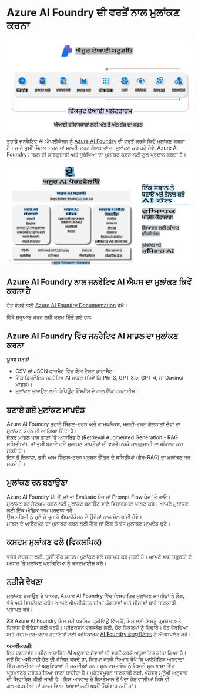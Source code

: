 # **Azure AI Foundry ਦੀ ਵਰਤੋਂ ਨਾਲ ਮੁਲਾਂਕਣ ਕਰਨਾ**

![aistudo](../../../../../translated_images/AIFoundry.61da8c74bccc0241ce9a4cb53a170912245871de9235043afcb796ccbc076fdc.pa.png)

ਤੁਹਾਡੇ ਜਨਰੇਟਿਵ AI ਐਪਲੀਕੇਸ਼ਨ ਨੂੰ [Azure AI Foundry](https://ai.azure.com?WT.mc_id=aiml-138114-kinfeylo) ਦੀ ਵਰਤੋਂ ਕਰਕੇ ਕਿਵੇਂ ਮੁਲਾਂਕਣ ਕਰਨਾ ਹੈ। ਚਾਹੇ ਤੁਸੀਂ ਸਿੰਗਲ-ਟਰਨ ਜਾਂ ਮਲਟੀ-ਟਰਨ ਗੱਲਬਾਤਾਂ ਦਾ ਮੁਲਾਂਕਣ ਕਰ ਰਹੇ ਹੋਵੋ, Azure AI Foundry ਮਾਡਲ ਦੀ ਕਾਰਗੁਜ਼ਾਰੀ ਅਤੇ ਸੁਰੱਖਿਆ ਦਾ ਮੁਲਾਂਕਣ ਕਰਨ ਲਈ ਟੂਲ ਪ੍ਰਦਾਨ ਕਰਦਾ ਹੈ। 

![aistudo](../../../../../translated_images/AIPortfolio.5aaa2b25e9157624a4542fe041d66a96a1c1ec6007e4e5aadd926c6ec8ce18b3.pa.png)

## Azure AI Foundry ਨਾਲ ਜਨਰੇਟਿਵ AI ਐਪਸ ਦਾ ਮੁਲਾਂਕਣ ਕਿਵੇਂ ਕਰਨਾ ਹੈ
ਹੋਰ ਵੇਰਵੇ ਲਈ [Azure AI Foundry Documentation](https://learn.microsoft.com/azure/ai-studio/how-to/evaluate-generative-ai-app?WT.mc_id=aiml-138114-kinfeylo) ਵੇਖੋ।

ਇੱਥੇ ਸ਼ੁਰੂਆਤ ਕਰਨ ਲਈ ਕਦਮ ਦਿੱਤੇ ਗਏ ਹਨ:

## Azure AI Foundry ਵਿੱਚ ਜਨਰੇਟਿਵ AI ਮਾਡਲ ਦਾ ਮੁਲਾਂਕਣ ਕਰਨਾ

**ਪੂਰਵ ਸ਼ਰਤਾਂ**

- CSV ਜਾਂ JSON ਫਾਰਮੈਟ ਵਿੱਚ ਇੱਕ ਟੈਸਟ ਡਾਟਾਸੈਟ।
- ਇੱਕ ਡਿਪਲੌਇਡ ਜਨਰੇਟਿਵ AI ਮਾਡਲ (ਜਿਵੇਂ ਕਿ Phi-3, GPT 3.5, GPT 4, ਜਾਂ Davinci ਮਾਡਲ)।
- ਮੁਲਾਂਕਣ ਚਲਾਉਣ ਲਈ ਕੰਪਿਊਟ ਇੰਸਟੈਂਸ ਦੇ ਨਾਲ ਇੱਕ ਰਨਟਾਈਮ।

## ਬਣਾਏ ਗਏ ਮੁਲਾਂਕਣ ਮਾਪਦੰਡ

Azure AI Foundry ਤੁਹਾਨੂੰ ਸਿੰਗਲ-ਟਰਨ ਅਤੇ ਕਾਮਪਲੈਕਸ, ਮਲਟੀ-ਟਰਨ ਗੱਲਬਾਤਾਂ ਦੋਵਾਂ ਦਾ ਮੁਲਾਂਕਣ ਕਰਨ ਦੀ ਆਗਿਆ ਦਿੰਦਾ ਹੈ।  
ਜੇਕਰ ਮਾਡਲ ਖਾਸ ਡਾਟਾ 'ਤੇ ਅਧਾਰਿਤ ਹੈ (Retrieval Augmented Generation - RAG ਸਥਿਤੀਆਂ), ਤਾਂ ਤੁਸੀਂ ਬਣਾਏ ਗਏ ਮੁਲਾਂਕਣ ਮਾਪਦੰਡਾਂ ਦੀ ਵਰਤੋਂ ਕਰਕੇ ਕਾਰਗੁਜ਼ਾਰੀ ਦਾ ਅੰਕਲਨ ਕਰ ਸਕਦੇ ਹੋ।  
ਇਸ ਤੋਂ ਇਲਾਵਾ, ਤੁਸੀਂ ਆਮ ਸਿੰਗਲ-ਟਰਨ ਪ੍ਰਸ਼ਨ ਉੱਤਰ ਦੇ ਸਥਿਤੀਆਂ (ਗੈਰ-RAG) ਦਾ ਮੁਲਾਂਕਣ ਕਰ ਸਕਦੇ ਹੋ।

## ਮੁਲਾਂਕਣ ਰਨ ਬਣਾਉਣਾ

Azure AI Foundry UI ਤੋਂ, ਜਾਂ ਤਾਂ Evaluate ਪੇਜ ਜਾਂ Prompt Flow ਪੇਜ 'ਤੇ ਜਾਓ।  
ਮੁਲਾਂਕਣ ਰਨ ਸੈਟਅਪ ਕਰਨ ਲਈ ਮੁਲਾਂਕਣ ਬਣਾਉਣ ਵਾਲੇ ਵਿਜ਼ਾਰਡ ਦਾ ਪਾਲਣ ਕਰੋ। ਆਪਣੇ ਮੁਲਾਂਕਣ ਲਈ ਇੱਕ ਐਛਿਕ ਨਾਮ ਪ੍ਰਦਾਨ ਕਰੋ।  
ਉਸ ਸਥਿਤੀ ਨੂੰ ਚੁਣੋ ਜੋ ਤੁਹਾਡੇ ਐਪਲੀਕੇਸ਼ਨ ਦੇ ਉਦੇਸ਼ਾਂ ਨਾਲ ਮੇਲ ਖਾਂਦੀ ਹੋਵੇ।  
ਮਾਡਲ ਦੇ ਆਉਟਪੁੱਟ ਦਾ ਮੁਲਾਂਕਣ ਕਰਨ ਲਈ ਇੱਕ ਜਾਂ ਇੱਕ ਤੋਂ ਵੱਧ ਮੁਲਾਂਕਣ ਮਾਪਦੰਡ ਚੁਣੋ।

## ਕਸਟਮ ਮੁਲਾਂਕਣ ਫਲੋ (ਵਿਕਲਪਿਕ)

ਵਧੇਰੇ ਲਚਕਤਾ ਲਈ, ਤੁਸੀਂ ਇੱਕ ਕਸਟਮ ਮੁਲਾਂਕਣ ਫਲੋ ਸਥਾਪਤ ਕਰ ਸਕਦੇ ਹੋ। ਆਪਣੇ ਖਾਸ ਜ਼ਰੂਰਤਾਂ ਦੇ ਅਧਾਰ 'ਤੇ ਮੁਲਾਂਕਣ ਪ੍ਰਕਿਰਿਆ ਨੂੰ ਕਸਟਮਾਈਜ਼ ਕਰੋ।

## ਨਤੀਜੇ ਵੇਖਣਾ

ਮੁਲਾਂਕਣ ਚਲਾਉਣ ਦੇ ਬਾਅਦ, Azure AI Foundry ਵਿੱਚ ਵਿਸਥਾਰਿਤ ਮੁਲਾਂਕਣ ਮਾਪਦੰਡਾਂ ਨੂੰ ਲੌਗ, ਵੇਖੋ ਅਤੇ ਵਿਸ਼ਲੇਸ਼ਣ ਕਰੋ। ਆਪਣੇ ਐਪਲੀਕੇਸ਼ਨ ਦੀਆਂ ਯੋਗਤਾਵਾਂ ਅਤੇ ਸੀਮਾਵਾਂ ਬਾਰੇ ਜਾਣਕਾਰੀ ਪ੍ਰਾਪਤ ਕਰੋ।

**ਨੋਟ** Azure AI Foundry ਇਸ ਸਮੇਂ ਪਬਲਿਕ ਪ੍ਰੀਵਿਊ ਵਿੱਚ ਹੈ, ਇਸ ਲਈ ਇਸਨੂੰ ਪ੍ਰਯੋਗ ਅਤੇ ਵਿਕਾਸ ਦੇ ਉਦੇਸ਼ਾਂ ਲਈ ਵਰਤੋ। ਪ੍ਰੋਡਕਸ਼ਨ ਵਰਕਲੋਡ ਲਈ, ਹੋਰ ਵਿਕਲਪਾਂ ਨੂੰ ਵਿਚਾਰੋ। ਹੋਰ ਵੇਰਵਿਆਂ ਅਤੇ ਕਦਮ-ਦਰ-ਕਦਮ ਹਦਾਇਤਾਂ ਲਈ ਅਧਿਕਾਰਕ [AI Foundry ਡੌਕਯੂਮੈਂਟੇਸ਼ਨ](https://learn.microsoft.com/azure/ai-studio/?WT.mc_id=aiml-138114-kinfeylo) ਨੂੰ ਐਕਸਪਲੋਰ ਕਰੋ।

**ਅਸਵੀਕਰਤੀ**:  
ਇਹ ਦਸਤਾਵੇਜ਼ ਮਸ਼ੀਨ ਅਧਾਰਿਤ AI ਅਨੁਵਾਦ ਸੇਵਾਵਾਂ ਦੀ ਵਰਤੋਂ ਕਰਕੇ ਅਨੁਵਾਦਿਤ ਕੀਤਾ ਗਿਆ ਹੈ। ਜਦੋਂ ਕਿ ਅਸੀਂ ਸਹੀ ਹੋਣ ਦੀ ਕੋਸ਼ਿਸ਼ ਕਰਦੇ ਹਾਂ, ਕਿਰਪਾ ਕਰਕੇ ਧਿਆਨ ਰੱਖੋ ਕਿ ਆਟੋਮੈਟਿਕ ਅਨੁਵਾਦਾਂ ਵਿੱਚ ਗਲਤੀਆਂ ਜਾਂ ਅਸੁਵਿਧਾਵਾਂ ਹੋ ਸਕਦੀਆਂ ਹਨ। ਮੂਲ ਦਸਤਾਵੇਜ਼ ਨੂੰ ਇਸਦੀ ਮੂਲ ਭਾਸ਼ਾ ਵਿੱਚ ਪ੍ਰਮਾਣਿਕ ਸਰੋਤ ਮੰਨਿਆ ਜਾਣਾ ਚਾਹੀਦਾ ਹੈ। ਮਹੱਤਵਪੂਰਨ ਜਾਣਕਾਰੀ ਲਈ, ਪੇਸ਼ੇਵਰ ਮਨੁੱਖੀ ਅਨੁਵਾਦ ਦੀ ਸਿਫਾਰਿਸ਼ ਕੀਤੀ ਜਾਂਦੀ ਹੈ। ਇਸ ਅਨੁਵਾਦ ਦੇ ਇਸਤੇਮਾਲ ਤੋਂ ਪੈਦਾ ਹੋਣ ਵਾਲੀਆਂ ਕਿਸੇ ਵੀ ਗਲਤਫਹਮੀਆਂ ਜਾਂ ਗਲਤ ਵਿਆਖਿਆਵਾਂ ਲਈ ਅਸੀਂ ਜ਼ਿੰਮੇਵਾਰ ਨਹੀਂ ਹਾਂ।